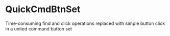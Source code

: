 # QuickCmdBtnSet
Time-consuming find and click operations replaced with simple button click in a united command button set
